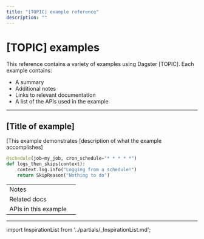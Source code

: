 ```yaml
---
title: "[TOPIC] example reference"
description: ""
---
```


# [TOPIC] examples

This reference contains a variety of examples using Dagster [TOPIC]. Each example contains:

- A summary
- Additional notes
- Links to relevant documentation
- A list of the APIs used in the example

---

## [Title of example]

[This example demonstrates [description of what the example accomplishes]

<!-- Example: This example demonstrates how to use resources in schedules. To specify a resource dependency, annotate the resource as a parameter to the schedule's function. -->

```python title="my_schedule.py"
@schedule(job=my_job, cron_schedule="* * * * *")
def logs_then_skips(context):
    context.log.info("Logging from a schedule!")
    return SkipReason("Nothing to do")
```

<!-- We need to fix the base table implemenatation before launch. This is a must. -->

|                      |     |
| -------------------- | --- |
| Notes                |     |
| Related docs         |     |
| APIs in this example |     |

---

<!-- This section lists a few additional sources of inspiration, such as DOP and GitHub discussions. You shouldn't need to change anything here. -->

import InspirationList from '../partials/\_InspirationList.md';

<InspirationList />
